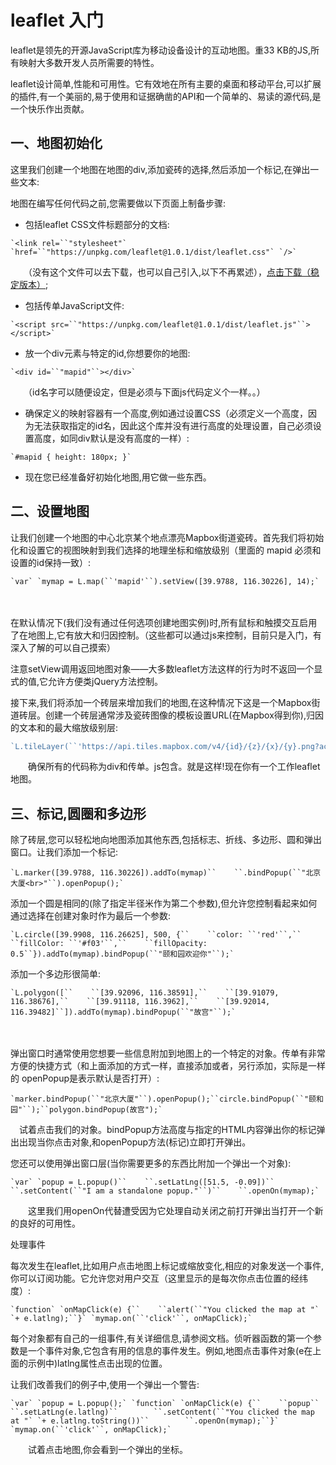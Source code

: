 # leaflet 入门

leaflet是领先的开源JavaScript库为移动设备设计的互动地图。重33 KB的JS,所有映射大多数开发人员所需要的特性。

leaflet设计简单,性能和可用性。它有效地在所有主要的桌面和移动平台,可以扩展的插件,有一个美丽的,易于使用和证据确凿的API和一个简单的、易读的源代码,是一个快乐作出贡献。

## 一、地图初始化

这里我们创建一个地图在地图的div,添加瓷砖的选择,然后添加一个标记,在弹出一些文本:

 地图在编写任何代码之前,您需要做以下页面上制备步骤:

- 包括leaflet CSS文件标题部分的文档:

```
`<link rel=``"stylesheet"` `href=``"https://unpkg.com/leaflet@1.0.1/dist/leaflet.css"` `/>`
```

　　（没有这个文件可以去下载，也可以自己引入,以下不再累述），[点击下载（稳定版本）](http://cdn.leafletjs.com/leaflet/v1.0.1/leaflet.zip);

- 包括传单JavaScript文件:

```
`<script src=``"https://unpkg.com/leaflet@1.0.1/dist/leaflet.js"``></script>`
```

- 放一个div元素与特定的id,你想要你的地图:

```
`<div id=``"mapid"``></div>`
```

　　（id名字可以随便设定，但是必须与下面js代码定义个一样。。）

- 确保定义的映射容器有一个高度,例如通过设置CSS（必须定义一个高度，因为无法获取指定的id名，因此这个库并没有进行高度的处理设置，自己必须设置高度，如同div默认是没有高度的一样）:

```
`#mapid { height: 180px; }`
```

- 现在您已经准备好初始化地图,用它做一些东西。

## 二、设置地图

让我们创建一个地图的中心北京某个地点漂亮Mapbox街道瓷砖。首先我们将初始化和设置它的视图映射到我们选择的地理坐标和缩放级别（里面的  mapid  必须和设置的id保持一致）:

```
`var` `mymap = L.map(``'mapid'``).setView([39.9788, 116.30226], 14);`
```

　　

在默认情况下(我们没有通过任何选项创建地图实例)时,所有鼠标和触摸交互启用了在地图上,它有放大和归因控制。（这些都可以通过js来控制，目前只是入门，有深入了解的可以自己摸索）

注意setView调用返回地图对象——大多数leaflet方法这样的行为时不返回一个显式的值,它允许方便类jQuery方法控制。

接下来,我们将添加一个砖层来增加我们的地图,在这种情况下这是一个Mapbox街道砖层。创建一个砖层通常涉及瓷砖图像的模板设置URL(在Mapbox得到你),归因的文本和的最大缩放级别层:

```javascript
`L.tileLayer(``'https://api.tiles.mapbox.com/v4/{id}/{z}/{x}/{y}.png?access_token={accessToken}'``, {``    ``attribution: ``'Map data © <a href="http://openstreetmap.org">OpenStreetMap</a> contributors, <a href="http://creativecommons.org/licenses/by-sa/2.0/">CC-BY-SA</a>, Imagery © <a href="http://mapbox.com">Mapbox</a>'``,``    ``maxZoom: 18,``    ``id: ``'your.mapbox.project.id'``,``    ``accessToken: ``'your.mapbox.public.access.token'``}).addTo(mymap);`
```

　　确保所有的代码称为div和传单。js包含。就是这样!现在你有一个工作leaflet地图。

## 三、标记,圆圈和多边形

除了砖层,您可以轻松地向地图添加其他东西,包括标志、折线、多边形、圆和弹出窗口。让我们添加一个标记:

```
`L.marker([39.9788, 116.30226]).addTo(mymap)``    ``.bindPopup(``"北京大厦<br>"``).openPopup();`
```

添加一个圆是相同的(除了指定半径米作为第二个参数),但允许您控制看起来如何通过选择在创建对象时作为最后一个参数:

```
`L.circle([39.9908, 116.26625], 500, {``    ``color: ``'red'``,``    ``fillColor: ``'#f03'``,``    ``fillOpacity: 0.5``}).addTo(mymap).bindPopup(``"颐和园欢迎你"``);`
```

添加一个多边形很简单:

```
`L.polygon([``    ``[39.92096, 116.38591],``    ``[39.91079, 116.38676],``    ``[39.91118, 116.3962],``    ``[39.92014, 116.39482]``]).addTo(mymap).bindPopup(``"故宫"``);`
```

　　

弹出窗口时通常使用您想要一些信息附加到地图上的一个特定的对象。传单有非常方便的快捷方式（和上面添加的方式一样，直接添加或者，另行添加，实际是一样的  openPopup是表示默认是否打开）:

```
`marker.bindPopup(``"北京大厦"``).openPopup();``circle.bindPopup(``"颐和园"``);``polygon.bindPopup(故宫");`
```

　试着点击我们的对象。bindPopup方法高度与指定的HTML内容弹出你的标记弹出出现当你点击对象,和openPopup方法(标记)立即打开弹出。

   您还可以使用弹出窗口层(当你需要更多的东西比附加一个弹出一个对象):

```
`var` `popup = L.popup()``    ``.setLatLng([51.5, -0.09])``    ``.setContent(``"I am a standalone popup."``)``    ``.openOn(mymap);`
```

　　这里我们用openOn代替遭受因为它处理自动关闭之前打开弹出当打开一个新的良好的可用性。

处理事件

每次发生在leaflet,比如用户点击地图上标记或缩放变化,相应的对象发送一个事件,你可以订阅功能。它允许您对用户交互（这里显示的是每次你点击位置的经纬度）:

```
`function` `onMapClick(e) {``    ``alert(``"You clicked the map at "` `+ e.latlng);``}` `mymap.on(``'click'``, onMapClick);`
```

每个对象都有自己的一组事件,有关详细信息,请参阅文档。侦听器函数的第一个参数是一个事件对象,它包含有用的信息的事件发生。例如,地图点击事件对象(e在上面的示例中)latlng属性点击出现的位置。

让我们改善我们的例子中,使用一个弹出一个警告:

```
`var` `popup = L.popup();` `function` `onMapClick(e) {``    ``popup``        ``.setLatLng(e.latlng)``        ``.setContent(``"You clicked the map at "` `+ e.latlng.toString())``        ``.openOn(mymap);``}` `mymap.on(``'click'``, onMapClick);`
```

　　试着点击地图,你会看到一个弹出的坐标。